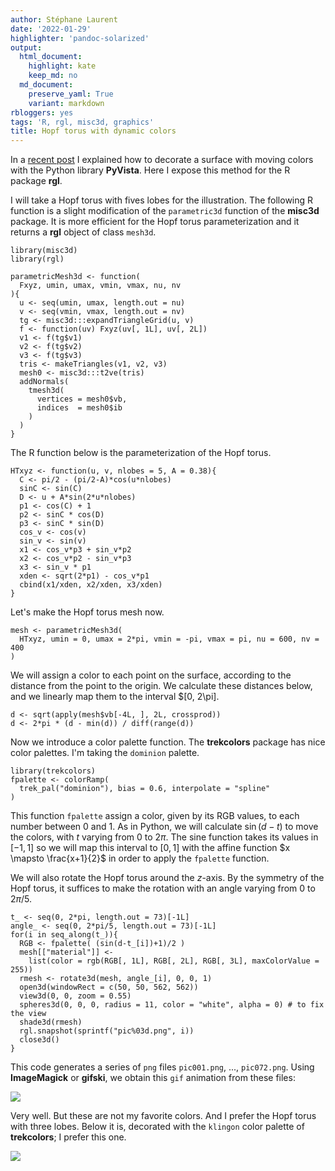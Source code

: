 ```yaml
---
author: Stéphane Laurent
date: '2022-01-29'
highlighter: 'pandoc-solarized'
output:
  html_document:
    highlight: kate
    keep_md: no
  md_document:
    preserve_yaml: True
    variant: markdown
rbloggers: yes
tags: 'R, rgl, misc3d, graphics'
title: Hopf torus with dynamic colors
---
```


In a [recent
post](https://laustep.github.io/stlahblog/posts/PyVistaDynamicCmap.html)
I explained how to decorate a surface with moving colors with the Python
library **PyVista**. Here I expose this method for the R package
**rgl**.

I will take a Hopf torus with fives lobes for the illustration. The
following R function is a slight modification of the `parametric3d`
function of the **misc3d** package. It is more efficient for the Hopf
torus parameterization and it returns a **rgl** object of class
`mesh3d`.

``` {.r}
library(misc3d)
library(rgl)

parametricMesh3d <- function(
  Fxyz, umin, umax, vmin, vmax, nu, nv 
){
  u <- seq(umin, umax, length.out = nu)
  v <- seq(vmin, vmax, length.out = nv)
  tg <- misc3d:::expandTriangleGrid(u, v)
  f <- function(uv) Fxyz(uv[, 1L], uv[, 2L])
  v1 <- f(tg$v1)
  v2 <- f(tg$v2)
  v3 <- f(tg$v3)
  tris <- makeTriangles(v1, v2, v3)
  mesh0 <- misc3d:::t2ve(tris)
  addNormals(
    tmesh3d(
      vertices = mesh0$vb,
      indices  = mesh0$ib
    )
  )
}
```

The R function below is the parameterization of the Hopf torus.

``` {.r}
HTxyz <- function(u, v, nlobes = 5, A = 0.38){
  C <- pi/2 - (pi/2-A)*cos(u*nlobes)
  sinC <- sin(C)
  D <- u + A*sin(2*u*nlobes)
  p1 <- cos(C) + 1
  p2 <- sinC * cos(D)
  p3 <- sinC * sin(D)
  cos_v <- cos(v)
  sin_v <- sin(v)
  x1 <- cos_v*p3 + sin_v*p2
  x2 <- cos_v*p2 - sin_v*p3
  x3 <- sin_v * p1
  xden <- sqrt(2*p1) - cos_v*p1
  cbind(x1/xden, x2/xden, x3/xden)
}
```

Let's make the Hopf torus mesh now.

``` {.r}
mesh <- parametricMesh3d(
  HTxyz, umin = 0, umax = 2*pi, vmin = -pi, vmax = pi, nu = 600, nv = 400
)
```

We will assign a color to each point on the surface, according to the
distance from the point to the origin. We calculate these distances
below, and we linearly map them to the interval \$\[0, 2\pi\].

``` {.r}
d <- sqrt(apply(mesh$vb[-4L, ], 2L, crossprod))
d <- 2*pi * (d - min(d)) / diff(range(d))
```

Now we introduce a color palette function. The **trekcolors** package
has nice color palettes. I'm taking the `dominion` palette.

``` {.r}
library(trekcolors)
fpalette <- colorRamp(
  trek_pal("dominion"), bias = 0.6, interpolate = "spline"
)
```

This function `fpalette` assign a color, given by its RGB values, to
each number between $0$ and $1$. As in Python, we will calculate
$\sin(d -t)$ to move the colors, with $t$ varying from $0$ to $2\pi$.
The sine function takes its values in $[-1, 1]$ so we will map this
interval to $[0,1]$ with the affine function $x \mapsto \frac{x+1}{2}$
in order to apply the `fpalette` function.

We will also rotate the Hopf torus around the $z$-axis. By the symmetry
of the Hopf torus, it suffices to make the rotation with an angle
varying from $0$ to $2\pi/5$.

``` {.r}
t_ <- seq(0, 2*pi, length.out = 73)[-1L]
angle_ <- seq(0, 2*pi/5, length.out = 73)[-1L]
for(i in seq_along(t_)){
  RGB <- fpalette( (sin(d-t_[i])+1)/2 )
  mesh[["material"]] <- 
    list(color = rgb(RGB[, 1L], RGB[, 2L], RGB[, 3L], maxColorValue = 255))
  rmesh <- rotate3d(mesh, angle_[i], 0, 0, 1)
  open3d(windowRect = c(50, 50, 562, 562))
  view3d(0, 0, zoom = 0.55)
  spheres3d(0, 0, 0, radius = 11, color = "white", alpha = 0) # to fix the view
  shade3d(rmesh)
  rgl.snapshot(sprintf("pic%03d.png", i))
  close3d()
}
```

This code generates a series of `png` files `pic001.png`, ...,
`pic072.png`. Using **ImageMagick** or **gifski**, we obtain this `gif`
animation from these files:

![](figures/HTdominion.gif)

Very well. But these are not my favorite colors. And I prefer the Hopf
torus with three lobes. Below it is, decorated with the `klingon` color
palette of **trekcolors**; I prefer this one.

![](figures/HTklingon2.gif)
